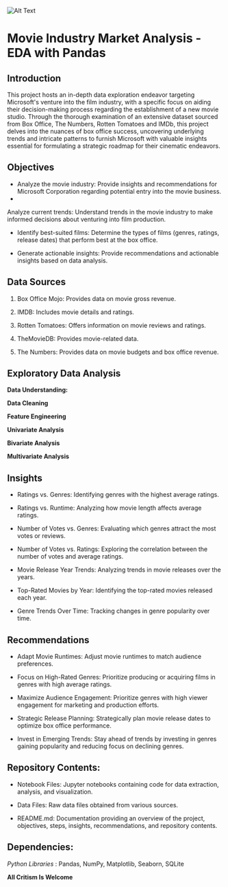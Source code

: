 ![Alt Text](https://img.etimg.com/thumb/msid-98721376,width-650,height-488,imgsize-57940,resizemode-75/microsoft-copilot.jpg)
# Movie Industry Market Analysis - EDA with Pandas

## Introduction

This project hosts an in-depth data exploration endeavor targeting Microsoft's venture into the film industry, with a specific focus on aiding their decision-making process regarding the establishment of a new movie studio. Through the thorough examination of an extensive dataset sourced from Box Office, The Numbers, Rotten Tomatoes and IMDb, this project delves into the nuances of box office success, uncovering underlying trends and intricate patterns to furnish Microsoft with valuable insights essential for formulating a strategic roadmap for their cinematic endeavors.

## Objectives

* Analyze the movie industry: Provide insights and recommendations for Microsoft Corporation regarding potential entry into the movie business.
* 
Analyze current trends: Understand trends in the movie industry to make informed decisions about venturing into film production.

* Identify best-suited films: Determine the types of films (genres, ratings, release dates) that perform best at the box office.

* Generate actionable insights: Provide recommendations and actionable insights based on data analysis.

## Data Sources

1. Box Office Mojo: Provides data on movie gross revenue.

2. IMDB: Includes movie details and ratings.

3. Rotten Tomatoes: Offers information on movie reviews and ratings.

4. TheMovieDB: Provides movie-related data.

5. The Numbers: Provides data on movie budgets and box office revenue.

## Exploratory Data Analysis

**Data Understanding:**

**Data Cleaning**

**Feature Engineering**

**Univariate Analysis**

**Bivariate Analysis**

**Multivariate Analysis**

## Insights
* Ratings vs. Genres: Identifying genres with the highest average ratings.

* Ratings vs. Runtime: Analyzing how movie length affects average ratings.

* Number of Votes vs. Genres: Evaluating which genres attract the most votes or reviews.

* Number of Votes vs. Ratings: Exploring the correlation between the number of votes and average ratings.

* Movie Release Year Trends: Analyzing trends in movie releases over the years.

* Top-Rated Movies by Year: Identifying the top-rated movies released each year.

* Genre Trends Over Time: Tracking changes in genre popularity over time.

## Recommendations

* Adapt Movie Runtimes: Adjust movie runtimes to match audience preferences.

* Focus on High-Rated Genres: Prioritize producing or acquiring films in genres with high average ratings.

* Maximize Audience Engagement: Prioritize genres with high viewer engagement for marketing and production efforts.
* Strategic Release Planning: Strategically plan movie release dates to optimize box office performance.
* Invest in Emerging Trends: Stay ahead of trends by investing in genres gaining popularity and reducing focus on declining genres.

## Repository Contents:
* Notebook Files: Jupyter notebooks containing code for data extraction, analysis, and visualization.

* Data Files: Raw data files obtained from various sources.
* README.md: Documentation providing an overview of the project, objectives, steps, insights, recommendations, and repository contents.

## Dependencies:

_Python Libraries_ : Pandas, NumPy, Matplotlib, Seaborn, SQLite

**All Critism Is Welcome**
